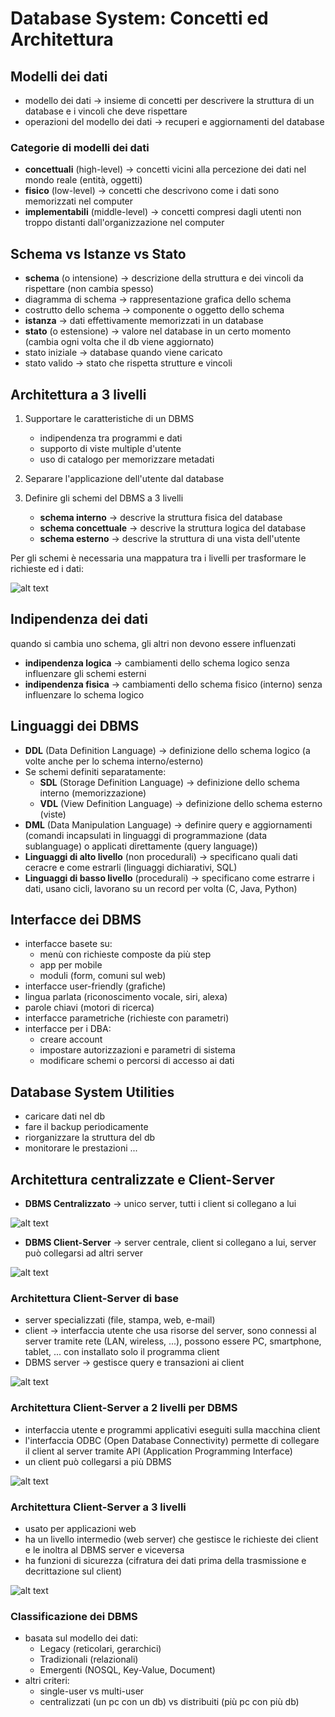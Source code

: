 # Database System: Concetti ed Architettura

## Modelli dei dati
- modello dei dati -> insieme di concetti per descrivere la struttura di un database e i vincoli che deve rispettare
- operazioni del modello dei dati -> recuperi e aggiornamenti del database

### Categorie di modelli dei dati
- **concettuali** (high-level) -> concetti vicini alla percezione dei dati nel mondo reale (entità, oggetti)
- **fisico** (low-level) -> concetti che descrivono come i dati sono memorizzati nel computer
- **implementabili** (middle-level) -> concetti compresi dagli utenti non troppo distanti dall'organizzazione nel computer

## Schema vs Istanze vs Stato
- **schema** (o intensione) -> descrizione della struttura e dei vincoli da rispettare (non cambia spesso)
- diagramma di schema -> rappresentazione grafica dello schema
- costrutto dello schema -> componente o oggetto dello schema
- **istanza** -> dati effettivamente memorizzati in un database
- **stato** (o estensione) -> valore nel database in un certo momento (cambia ogni volta che il db viene aggiornato)
- stato iniziale -> database quando viene caricato
- stato valido -> stato che rispetta strutture e vincoli

## Architettura a 3 livelli
1. Supportare le caratteristiche di un DBMS
    - indipendenza tra programmi e dati
    - supporto di viste multiple d'utente
    - uso di catalogo per memorizzare metadati

2. Separare l'applicazione dell'utente dal database

3. Definire gli schemi del DBMS a 3 livelli
    - **schema interno** -> descrive la struttura fisica del database
    - **schema concettuale** -> descrive la struttura logica del database
    - **schema esterno** -> descrive la struttura di una vista dell'utente

Per gli schemi è necessaria una mappatura tra i livelli per trasformare le richieste ed i dati:

![alt text](image/02_00.png)

## Indipendenza dei dati
quando si cambia uno schema, gli altri non devono essere influenzati

- **indipendenza logica** -> cambiamenti dello schema logico senza influenzare gli schemi esterni
- **indipendenza fisica** -> cambiamenti dello schema fisico (interno) senza influenzare lo schema logico

## Linguaggi dei DBMS
- **DDL** (Data Definition Language) -> definizione dello schema logico (a volte anche per lo schema interno/esterno)
- Se schemi definiti separatamente:
    - **SDL** (Storage Definition Language) -> definizione dello schema interno (memorizzazione)
    - **VDL** (View Definition Language) -> definizione dello schema esterno (viste)
- **DML** (Data Manipulation Language) -> definire query e aggiornamenti (comandi incapsulati in linguaggi di programmazione (data sublanguage) o applicati direttamente (query language))
- **Linguaggi di alto livello** (non procedurali) -> specificano quali dati ceracre e come estrarli (linguaggi dichiarativi, SQL)
- **Linguaggi di basso livello** (procedurali) -> specificano come estrarre i dati, usano cicli, lavorano su un record per volta (C, Java, Python)

## Interfacce dei DBMS
- interfacce basete su:
    - menù con richieste composte da più step
    - app per mobile
    - moduli (form, comuni sul web)
- interfacce user-friendly (grafiche)
- lingua parlata (riconoscimento vocale, siri, alexa)
- parole chiavi (motori di ricerca)
- interfacce parametriche (richieste con parametri)
- interfacce per i DBA:
    - creare account
    - impostare autorizzazioni e parametri di sistema
    - modificare schemi o percorsi di accesso ai dati

## Database System Utilities
- caricare dati nel db
- fare il backup periodicamente
- riorganizzare la struttura del db
- monitorare le prestazioni
...

## Architettura centralizzate e Client-Server
- **DBMS Centralizzato** -> unico server, tutti i client si collegano a lui

![alt text](image/02_01.png)
- **DBMS Client-Server** -> server centrale, client si collegano a lui, server può collegarsi ad altri server

![alt text](image/02_02.png)

### Architettura Client-Server di base
- server specializzati (file, stampa, web, e-mail)
- client -> interfaccia utente che usa risorse del server, sono connessi al server tramite rete (LAN, wireless, ...), possono essere PC, smartphone, tablet, ... con installato solo il programma client
- DBMS server -> gestisce query e transazioni ai client

![alt text](image/02_03.png)

### Architettura Client-Server a 2 livelli per DBMS
- interfaccia utente e programmi applicativi eseguiti sulla macchina client
- l'interfaccia ODBC (Open Database Connectivity) permette di collegare il client al server tramite API (Application Programming Interface)
- un client può collegarsi a più DBMS

![alt text](image/02_04.png)

### Architettura Client-Server a 3 livelli
- usato per applicazioni web
- ha un livello intermedio (web server) che gestisce le richieste dei client e le inoltra al DBMS server e viceversa
- ha funzioni di sicurezza (cifratura dei dati prima della trasmissione e decrittazione sul client)

![alt text](image/02_05.png)

### Classificazione dei DBMS
- basata sul modello dei dati:
    - Legacy (reticolari, gerarchici)
    - Tradizionali (relazionali)
    - Emergenti (NOSQL, Key-Value, Document)
- altri criteri:
    - single-user vs multi-user
    - centralizzati (un pc con un db) vs distribuiti (più pc con più db)
